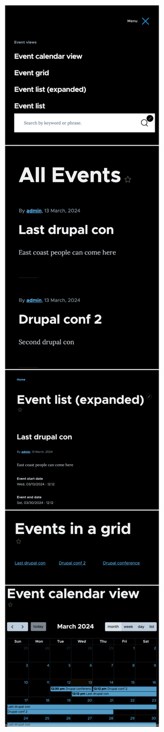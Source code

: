 ![](README_resources/menu.png)
![](README_resources/list.png)
![](README_resources/list_expanded.png)
![](README_resources/grid.png)
![](README_resources/calendar.png)
